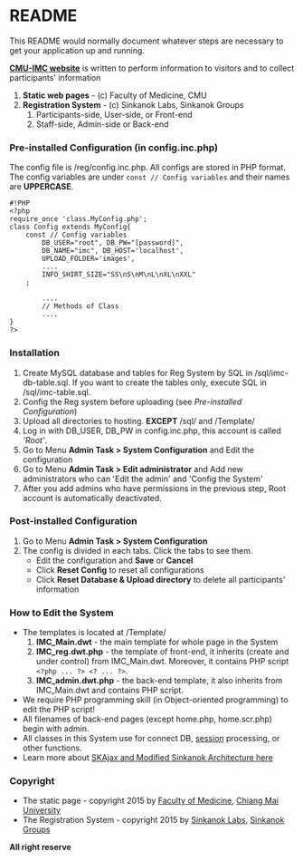 # README #

This README would normally document whatever steps are necessary to get your application up and running.

**[CMU-IMC website](http://cmu-imc.med.cmu.ac.th/)** is written to perform information to visitors and to collect participants' information

1. **Static web pages** - (c) Faculty of Medicine, CMU
2. **Registration System** - (c) Sinkanok Labs, Sinkanok Groups
    1. Participants-side, User-side, or Front-end
    2. Staff-side, Admin-side or Back-end

### Pre-installed Configuration (in config.inc.php) ###

The config file is /reg/config.inc.php. All configs are stored in PHP format. The config variables are under `const // Config variables` and their names are **UPPERCASE**.

```
#!PHP
<?php
require_once 'class.MyConfig.php';
class Config extends MyConfig{
	const // Config variables
		DB_USER="root", DB_PW="[password]",
		DB_NAME="imc", DB_HOST='localhost',
		UPLOAD_FOLDER='images',
		....
		INFO_SHIRT_SIZE="SS\nS\nM\nL\nXL\nXXL"
	;

        ....
        // Methods of Class
        ....
}
?>
```


### Installation ###

1. Create MySQL database and tables for Reg System by SQL in /sql/imc-db-table.sql. If you want to create the tables only, execute SQL in /sql/imc-table.sql.
2. Config the Reg system before uploading (see *Pre-installed Configuration*)
3. Upload all directories to hosting. **EXCEPT** /sql/ and /Template/
4. Log in with DB_USER, DB_PW in config.inc.php, this account is called *'Root'*.
5. Go to Menu **Admin Task > System Configuration** and Edit the configuration
6. Go to Menu **Admin Task > Edit administrator** and Add new administrators who can 'Edit the admin' and 'Config the System'
7. After you add admins who have permissions in the previous step, Root account is automatically deactivated.

### Post-installed Configuration ###

1. Go to Menu **Admin Task > System Configuration**
2. The config is divided in each tabs. Click the tabs to see them.
    * Edit the configuration and **Save** or **Cancel**
    * Click **Reset Config** to reset all configurations
    * Click **Reset Database & Upload directory** to delete all participants' information

### How to Edit the System ###

* The templates is located at /Template/
    1. **IMC_Main.dwt** - the main template for whole page in the System
    2. **IMC_reg.dwt.php** - the template of front-end, it inherits (create and under control) from IMC_Main.dwt. Moreover, it contains PHP script `<?php ... ?> <? ... ?>`.
    3. **IMC_admin.dwt.php** - the back-end template, it also inherits from IMC_Main.dwt and contains PHP script.
* We require PHP programming skill (in Object-oriented programming) to edit the PHP script!
* All filenames of back-end pages (except home.php, home.scr.php) begin with admin.
* All classes in this System use for connect DB, [session](http://php.net/manual/en/intro.session.php) processing, or other functions.
* Learn more about [SKAjax and Modified Sinkanok Architecture here](http://labs.sinkanok.com/)

### Copyright ###

* The static page - copyright 2015 by [Faculty of Medicine](http://www.med.cmu.ac.th/), [Chiang Mai University](http://cmu.ac.th/)
* The Registration System - copyright 2015 by [Sinkanok Labs](http://labs.sinkanok.com), [Sinkanok Groups](http://sinkanok.com)

**All right reserve**